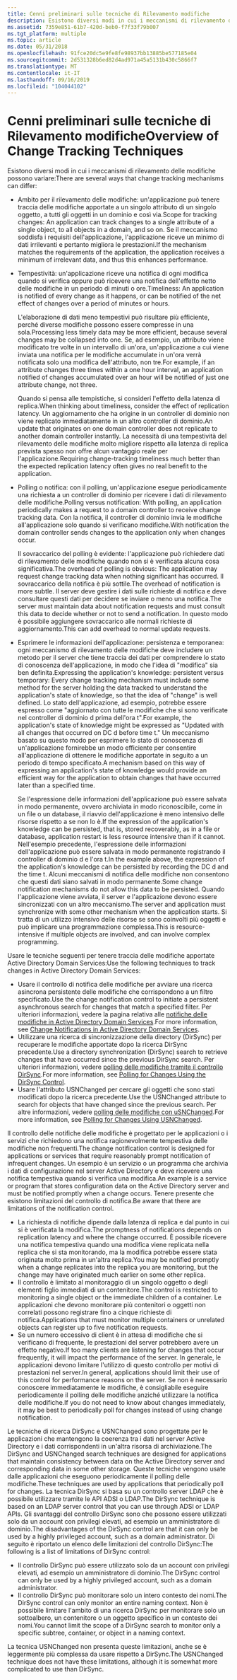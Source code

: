 ```yaml
---
title: Cenni preliminari sulle tecniche di Rilevamento modifiche
description: Esistono diversi modi in cui i meccanismi di rilevamento delle modifiche possono avere un ambito diverso per tenere traccia delle modifiche che un'applicazione può tenere traccia delle modifiche apportate a un singolo attributo di un singolo oggetto, a tutti gli oggetti in un dominio e così via.
ms.assetid: 7359e851-61b7-420d-beb0-f7f33f79b007
ms.tgt_platform: multiple
ms.topic: article
ms.date: 05/31/2018
ms.openlocfilehash: 91fce20dc5e9fe8fe98937bb13885be577185e04
ms.sourcegitcommit: 2d531328b6ed82d4ad971a45a5131b430c5866f7
ms.translationtype: MT
ms.contentlocale: it-IT
ms.lasthandoff: 09/16/2019
ms.locfileid: "104044102"
---
```

# <a name="overview-of-change-tracking-techniques"></a><span data-ttu-id="9776e-103">Cenni preliminari sulle tecniche di Rilevamento modifiche</span><span class="sxs-lookup"><span data-stu-id="9776e-103">Overview of Change Tracking Techniques</span></span>

<span data-ttu-id="9776e-104">Esistono diversi modi in cui i meccanismi di rilevamento delle modifiche possono variare:</span><span class="sxs-lookup"><span data-stu-id="9776e-104">There are several ways that change tracking mechanisms can differ:</span></span>

-   <span data-ttu-id="9776e-105">Ambito per il rilevamento delle modifiche: un'applicazione può tenere traccia delle modifiche apportate a un singolo attributo di un singolo oggetto, a tutti gli oggetti in un dominio e così via.</span><span class="sxs-lookup"><span data-stu-id="9776e-105">Scope for tracking changes: An application can track changes to a single attribute of a single object, to all objects in a domain, and so on.</span></span> <span data-ttu-id="9776e-106">Se il meccanismo soddisfa i requisiti dell'applicazione, l'applicazione riceve un minimo di dati irrilevanti e pertanto migliora le prestazioni.</span><span class="sxs-lookup"><span data-stu-id="9776e-106">If the mechanism matches the requirements of the application, the application receives a minimum of irrelevant data, and thus this enhances performance.</span></span>
-   <span data-ttu-id="9776e-107">Tempestività: un'applicazione riceve una notifica di ogni modifica quando si verifica oppure può ricevere una notifica dell'effetto netto delle modifiche in un periodo di minuti o ore.</span><span class="sxs-lookup"><span data-stu-id="9776e-107">Timeliness: An application is notified of every change as it happens, or can be notified of the net effect of changes over a period of minutes or hours.</span></span>

    <span data-ttu-id="9776e-108">L'elaborazione di dati meno tempestivi può risultare più efficiente, perché diverse modifiche possono essere compresse in una sola.</span><span class="sxs-lookup"><span data-stu-id="9776e-108">Processing less timely data may be more efficient, because several changes may be collapsed into one.</span></span> <span data-ttu-id="9776e-109">Se, ad esempio, un attributo viene modificato tre volte in un intervallo di un'ora, un'applicazione a cui viene inviata una notifica per le modifiche accumulate in un'ora verrà notificata solo una modifica dell'attributo, non tre.</span><span class="sxs-lookup"><span data-stu-id="9776e-109">For example, if an attribute changes three times within a one hour interval, an application notified of changes accumulated over an hour will be notified of just one attribute change, not three.</span></span>

    <span data-ttu-id="9776e-110">Quando si pensa alle tempistiche, si consideri l'effetto della latenza di replica.</span><span class="sxs-lookup"><span data-stu-id="9776e-110">When thinking about timeliness, consider the effect of replication latency.</span></span> <span data-ttu-id="9776e-111">Un aggiornamento che ha origine in un controller di dominio non viene replicato immediatamente in un altro controller di dominio.</span><span class="sxs-lookup"><span data-stu-id="9776e-111">An update that originates on one domain controller does not replicate to another domain controller instantly.</span></span> <span data-ttu-id="9776e-112">La necessità di una tempestività del rilevamento delle modifiche molto migliore rispetto alla latenza di replica prevista spesso non offre alcun vantaggio reale per l'applicazione.</span><span class="sxs-lookup"><span data-stu-id="9776e-112">Requiring change-tracking timeliness much better than the expected replication latency often gives no real benefit to the application.</span></span>

-   <span data-ttu-id="9776e-113">Polling o notifica: con il polling, un'applicazione esegue periodicamente una richiesta a un controller di dominio per ricevere i dati di rilevamento delle modifiche.</span><span class="sxs-lookup"><span data-stu-id="9776e-113">Polling versus notification: With polling, an application periodically makes a request to a domain controller to receive change tracking data.</span></span> <span data-ttu-id="9776e-114">Con la notifica, il controller di dominio invia le modifiche all'applicazione solo quando si verificano modifiche.</span><span class="sxs-lookup"><span data-stu-id="9776e-114">With notification the domain controller sends changes to the application only when changes occur.</span></span>

    <span data-ttu-id="9776e-115">Il sovraccarico del polling è evidente: l'applicazione può richiedere dati di rilevamento delle modifiche quando non si è verificata alcuna cosa significativa.</span><span class="sxs-lookup"><span data-stu-id="9776e-115">The overhead of polling is obvious: The application may request change tracking data when nothing significant has occurred.</span></span> <span data-ttu-id="9776e-116">Il sovraccarico della notifica è più sottile.</span><span class="sxs-lookup"><span data-stu-id="9776e-116">The overhead of notification is more subtle.</span></span> <span data-ttu-id="9776e-117">Il server deve gestire i dati sulle richieste di notifica e deve consultare questi dati per decidere se inviare o meno una notifica.</span><span class="sxs-lookup"><span data-stu-id="9776e-117">The server must maintain data about notification requests and must consult this data to decide whether or not to send a notification.</span></span> <span data-ttu-id="9776e-118">In questo modo è possibile aggiungere sovraccarico alle normali richieste di aggiornamento.</span><span class="sxs-lookup"><span data-stu-id="9776e-118">This can add overhead to normal update requests.</span></span>

-   <span data-ttu-id="9776e-119">Esprimere le informazioni dell'applicazione: persistenza e temporanea: ogni meccanismo di rilevamento delle modifiche deve includere un metodo per il server che tiene traccia dei dati per comprendere lo stato di conoscenza dell'applicazione, in modo che l'idea di "modifica" sia ben definita.</span><span class="sxs-lookup"><span data-stu-id="9776e-119">Expressing the application's knowledge: persistent versus temporary: Every change tracking mechanism must include some method for the server holding the data tracked to understand the application's state of knowledge, so that the idea of "change" is well defined.</span></span> <span data-ttu-id="9776e-120">Lo stato dell'applicazione, ad esempio, potrebbe essere espresso come "aggiornato con tutte le modifiche che si sono verificate nel controller di dominio d prima dell'ora t".</span><span class="sxs-lookup"><span data-stu-id="9776e-120">For example, the application's state of knowledge might be expressed as "Updated with all changes that occurred on DC d before time t."</span></span> <span data-ttu-id="9776e-121">Un meccanismo basato su questo modo per esprimere lo stato di conoscenza di un'applicazione fornirebbe un modo efficiente per consentire all'applicazione di ottenere le modifiche apportate in seguito a un periodo di tempo specificato.</span><span class="sxs-lookup"><span data-stu-id="9776e-121">A mechanism based on this way of expressing an application's state of knowledge would provide an efficient way for the application to obtain changes that have occurred later than a specified time.</span></span>

    <span data-ttu-id="9776e-122">Se l'espressione delle informazioni dell'applicazione può essere salvata in modo permanente, ovvero archiviata in modo riconoscibile, come in un file o un database, il riavvio dell'applicazione è meno intensivo delle risorse rispetto a se non lo è.</span><span class="sxs-lookup"><span data-stu-id="9776e-122">If the expression of the application's knowledge can be persisted, that is, stored recoverably, as in a file or database, application restart is less resource intensive than if it cannot.</span></span> <span data-ttu-id="9776e-123">Nell'esempio precedente, l'espressione delle informazioni dell'applicazione può essere salvata in modo permanente registrando il controller di dominio d e l'ora t.</span><span class="sxs-lookup"><span data-stu-id="9776e-123">In the example above, the expression of the application's knowledge can be persisted by recording the DC d and the time t.</span></span> <span data-ttu-id="9776e-124">Alcuni meccanismi di notifica delle modifiche non consentono che questi dati siano salvati in modo permanente.</span><span class="sxs-lookup"><span data-stu-id="9776e-124">Some change notification mechanisms do not allow this data to be persisted.</span></span> <span data-ttu-id="9776e-125">Quando l'applicazione viene avviata, il server e l'applicazione devono essere sincronizzati con un altro meccanismo.</span><span class="sxs-lookup"><span data-stu-id="9776e-125">The server and application must synchronize with some other mechanism when the application starts.</span></span> <span data-ttu-id="9776e-126">Si tratta di un utilizzo intensivo delle risorse se sono coinvolti più oggetti e può implicare una programmazione complessa.</span><span class="sxs-lookup"><span data-stu-id="9776e-126">This is resource-intensive if multiple objects are involved, and can involve complex programming.</span></span>

<span data-ttu-id="9776e-127">Usare le tecniche seguenti per tenere traccia delle modifiche apportate Active Directory Domain Services:</span><span class="sxs-lookup"><span data-stu-id="9776e-127">Use the following techniques to track changes in Active Directory Domain Services:</span></span>

-   <span data-ttu-id="9776e-128">Usare il controllo di notifica delle modifiche per avviare una ricerca asincrona persistente delle modifiche che corrispondono a un filtro specificato.</span><span class="sxs-lookup"><span data-stu-id="9776e-128">Use the change notification control to initiate a persistent asynchronous search for changes that match a specified filter.</span></span> <span data-ttu-id="9776e-129">Per ulteriori informazioni, vedere la pagina relativa alle [notifiche delle modifiche in Active Directory Domain Services](change-notifications-in-active-directory-domain-services.md).</span><span class="sxs-lookup"><span data-stu-id="9776e-129">For more information, see [Change Notifications in Active Directory Domain Services](change-notifications-in-active-directory-domain-services.md).</span></span>
-   <span data-ttu-id="9776e-130">Utilizzare una ricerca di sincronizzazione della directory (DirSync) per recuperare le modifiche apportate dopo la ricerca DirSync precedente.</span><span class="sxs-lookup"><span data-stu-id="9776e-130">Use a directory synchronization (DirSync) search to retrieve changes that have occurred since the previous DirSync search.</span></span> <span data-ttu-id="9776e-131">Per ulteriori informazioni, vedere [polling delle modifiche tramite il controllo DirSync](polling-for-changes-using-the-dirsync-control.md).</span><span class="sxs-lookup"><span data-stu-id="9776e-131">For more information, see [Polling for Changes Using the DirSync Control](polling-for-changes-using-the-dirsync-control.md).</span></span>
-   <span data-ttu-id="9776e-132">Usare l'attributo USNChanged per cercare gli oggetti che sono stati modificati dopo la ricerca precedente.</span><span class="sxs-lookup"><span data-stu-id="9776e-132">Use the USNChanged attribute to search for objects that have changed since the previous search.</span></span> <span data-ttu-id="9776e-133">Per altre informazioni, vedere [polling delle modifiche con uSNChanged](polling-for-changes-using-usnchanged.md).</span><span class="sxs-lookup"><span data-stu-id="9776e-133">For more information, see [Polling for Changes Using USNChanged](polling-for-changes-using-usnchanged.md).</span></span>

<span data-ttu-id="9776e-134">Il controllo delle notifiche delle modifiche è progettato per le applicazioni o i servizi che richiedono una notifica ragionevolmente tempestiva delle modifiche non frequenti.</span><span class="sxs-lookup"><span data-stu-id="9776e-134">The change notification control is designed for applications or services that require reasonably prompt notification of infrequent changes.</span></span> <span data-ttu-id="9776e-135">Un esempio è un servizio o un programma che archivia i dati di configurazione nel server Active Directory e deve ricevere una notifica tempestiva quando si verifica una modifica.</span><span class="sxs-lookup"><span data-stu-id="9776e-135">An example is a service or program that stores configuration data on the Active Directory server and must be notified promptly when a change occurs.</span></span> <span data-ttu-id="9776e-136">Tenere presente che esistono limitazioni del controllo di notifica.</span><span class="sxs-lookup"><span data-stu-id="9776e-136">Be aware that there are limitations of the notification control.</span></span>

-   <span data-ttu-id="9776e-137">La richiesta di notifiche dipende dalla latenza di replica e dal punto in cui si è verificata la modifica.</span><span class="sxs-lookup"><span data-stu-id="9776e-137">The promptness of notifications depends on replication latency and where the change occurred.</span></span> <span data-ttu-id="9776e-138">È possibile ricevere una notifica tempestiva quando una modifica viene replicata nella replica che si sta monitorando, ma la modifica potrebbe essere stata originata molto prima in un'altra replica.</span><span class="sxs-lookup"><span data-stu-id="9776e-138">You may be notified promptly when a change replicates into the replica you are monitoring, but the change may have originated much earlier on some other replica.</span></span>
-   <span data-ttu-id="9776e-139">Il controllo è limitato al monitoraggio di un singolo oggetto o degli elementi figlio immediati di un contenitore.</span><span class="sxs-lookup"><span data-stu-id="9776e-139">The control is restricted to monitoring a single object or the immediate children of a container.</span></span> <span data-ttu-id="9776e-140">Le applicazioni che devono monitorare più contenitori o oggetti non correlati possono registrare fino a cinque richieste di notifica.</span><span class="sxs-lookup"><span data-stu-id="9776e-140">Applications that must monitor multiple containers or unrelated objects can register up to five notification requests.</span></span>
-   <span data-ttu-id="9776e-141">Se un numero eccessivo di client è in attesa di modifiche che si verificano di frequente, le prestazioni del server potrebbero avere un effetto negativo.</span><span class="sxs-lookup"><span data-stu-id="9776e-141">If too many clients are listening for changes that occur frequently, it will impact the performance of the server.</span></span> <span data-ttu-id="9776e-142">In generale, le applicazioni devono limitare l'utilizzo di questo controllo per motivi di prestazioni nel server.</span><span class="sxs-lookup"><span data-stu-id="9776e-142">In general, applications should limit their use of this control for performance reasons on the server.</span></span> <span data-ttu-id="9776e-143">Se non è necessario conoscere immediatamente le modifiche, è consigliabile eseguire periodicamente il polling delle modifiche anziché utilizzare la notifica delle modifiche.</span><span class="sxs-lookup"><span data-stu-id="9776e-143">If you do not need to know about changes immediately, it may be best to periodically poll for changes instead of using change notification.</span></span>

<span data-ttu-id="9776e-144">Le tecniche di ricerca DirSync e USNChanged sono progettate per le applicazioni che mantengono la coerenza tra i dati nel server Active Directory e i dati corrispondenti in un'altra risorsa di archiviazione.</span><span class="sxs-lookup"><span data-stu-id="9776e-144">The DirSync and USNChanged search techniques are designed for applications that maintain consistency between data on the Active Directory server and corresponding data in some other storage.</span></span> <span data-ttu-id="9776e-145">Queste tecniche vengono usate dalle applicazioni che eseguono periodicamente il polling delle modifiche.</span><span class="sxs-lookup"><span data-stu-id="9776e-145">These techniques are used by applications that periodically poll for changes.</span></span> <span data-ttu-id="9776e-146">La tecnica DirSync si basa su un controllo server LDAP che è possibile utilizzare tramite le API ADSI o LDAP.</span><span class="sxs-lookup"><span data-stu-id="9776e-146">The DirSync technique is based on an LDAP server control that you can use through ADSI or LDAP APIs.</span></span> <span data-ttu-id="9776e-147">Gli svantaggi del controllo DirSync sono che possono essere utilizzati solo da un account con privilegi elevati, ad esempio un amministratore di dominio.</span><span class="sxs-lookup"><span data-stu-id="9776e-147">The disadvantages of the DirSync control are that it can only be used by a highly privileged account, such as a domain administrator.</span></span> <span data-ttu-id="9776e-148">Di seguito è riportato un elenco delle limitazioni del controllo DirSync:</span><span class="sxs-lookup"><span data-stu-id="9776e-148">The following is a list of limitations of DirSync control:</span></span>

-   <span data-ttu-id="9776e-149">Il controllo DirSync può essere utilizzato solo da un account con privilegi elevati, ad esempio un amministratore di dominio.</span><span class="sxs-lookup"><span data-stu-id="9776e-149">The DirSync control can only be used by a highly privileged account, such as a domain administrator.</span></span>
-   <span data-ttu-id="9776e-150">Il controllo DirSync può monitorare solo un intero contesto dei nomi.</span><span class="sxs-lookup"><span data-stu-id="9776e-150">The DirSync control can only monitor an entire naming context.</span></span> <span data-ttu-id="9776e-151">Non è possibile limitare l'ambito di una ricerca DirSync per monitorare solo un sottoalbero, un contenitore o un oggetto specifico in un contesto dei nomi.</span><span class="sxs-lookup"><span data-stu-id="9776e-151">You cannot limit the scope of a DirSync search to monitor only a specific subtree, container, or object in a naming context.</span></span>

<span data-ttu-id="9776e-152">La tecnica USNChanged non presenta queste limitazioni, anche se è leggermente più complessa da usare rispetto a DirSync.</span><span class="sxs-lookup"><span data-stu-id="9776e-152">The USNChanged technique does not have these limitations, although it is somewhat more complicated to use than DirSync.</span></span>

 

 




